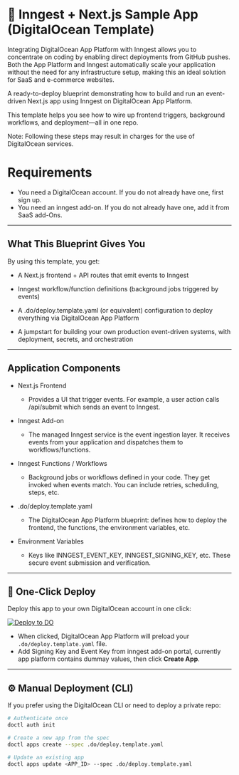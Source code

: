 # 🧩 Inngest + Next.js Sample App (DigitalOcean Template)

Integrating DigitalOcean App Platform with Inngest allows you to concentrate on coding by enabling direct deployments from GitHub pushes. Both the App Platform and Inngest automatically scale your application without the need for any infrastructure setup, making this an ideal solution for SaaS and e-commerce websites.

A ready-to-deploy blueprint demonstrating how to build and run an event-driven Next.js app using Inngest on DigitalOcean App Platform.

This template helps you see how to wire up frontend triggers, background workflows, and deployment—all in one repo.

Note: Following these steps may result in charges for the use of DigitalOcean services.

# Requirements
* You need a DigitalOcean account. If you do not already have one, first sign up.
* You need an inngest add-on. If you do not already have one, add it from SaaS add-Ons. 

---

## What This Blueprint Gives You

By using this template, you get:

* A Next.js frontend + API routes that emit events to Inngest

* Inngest workflow/function definitions (background jobs triggered by events)

* A .do/deploy.template.yaml (or equivalent) configuration to deploy everything via DigitalOcean App Platform

* A jumpstart for building your own production event-driven systems, with deployment, secrets, and orchestration

---

## Application Components

* Next.js Frontend
  * Provides a UI that trigger events. For example, a user action calls /api/submit which sends an event to Inngest.

* Inngest Add-on
  * The managed Inngest service is the event ingestion layer. It receives events from your application and dispatches them to workflows/functions.

* Inngest Functions / Workflows
  * Background jobs or workflows defined in your code. They get invoked when events match. You can include retries, scheduling, steps, etc.

* .do/deploy.template.yaml
  * The DigitalOcean App Platform blueprint: defines how to deploy the frontend, the functions, the environment variables, etc.

* Environment Variables
  * Keys like INNGEST_EVENT_KEY, INNGEST_SIGNING_KEY, etc. These secure event submission and verification.

---

## 🚀 One-Click Deploy

Deploy this app to your own DigitalOcean account in one click:

[![Deploy to DO](https://www.deploytodo.com/do-btn-blue.svg)](https://cloud.digitalocean.com/apps/new?repo=https://github.com/digitalocean/inngest-sample-app/tree/main&spec=.do/deploy.template.yaml)


* When clicked, DigitalOcean App Platform will preload your `.do/deploy.template.yaml` file.  
* Add Signing Key and Event Key from inngest add-on portal, currently app platform contains dummay values, then click **Create App**.


---

## ⚙️ Manual Deployment (CLI)

If you prefer using the DigitalOcean CLI or need to deploy a private repo:

```bash
# Authenticate once
doctl auth init

# Create a new app from the spec
doctl apps create --spec .do/deploy.template.yaml

# Update an existing app
doctl apps update <APP_ID> --spec .do/deploy.template.yaml
